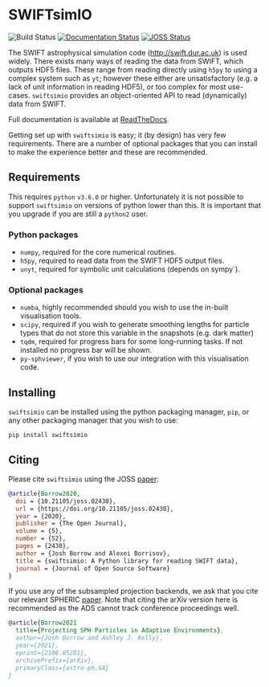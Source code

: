 SWIFTsimIO
==========

![Build Status](https://github.com/swiftsim/swiftsimio/actions/workflows/pytest.yml/badge.svg)
[![Documentation Status](https://readthedocs.org/projects/swiftsimio/badge/?version=latest)](https://swiftsimio.readthedocs.io/en/latest/?badge=latest)
[![JOSS Status](https://joss.theoj.org/papers/e85c85f49b99389d98f9b6d81f090331/status.svg)](https://joss.theoj.org/papers/e85c85f49b99389d98f9b6d81f090331)


The SWIFT astrophysical simulation code (http://swift.dur.ac.uk) is used
widely. There exists many ways of reading the data from SWIFT, which outputs
HDF5 files. These range from reading directly using `h5py` to using a complex
system such as `yt`; however these either are unsatisfactory (e.g. a lack of
unit information in reading HDF5), or too complex for most use-cases. 
`swiftsimio` provides an object-oriented API to read (dynamically) data
from SWIFT.

Full documentation is available at [ReadTheDocs](http://swiftsimio.readthedocs.org).

Getting set up with `swiftsimio` is easy; it (by design) has very few
requirements. There are a number of optional packages that you can install
to make the experience better and these are recommended.


Requirements
------------

This requires `python` `v3.6.0` or higher. Unfortunately it is not
possible to support `swiftsimio` on versions of python lower than this.
It is important that you upgrade if you are still a `python2` user.

### Python packages


+ `numpy`, required for the core numerical routines.
+ `h5py`, required to read data from the SWIFT HDF5 output files.
+ `unyt`, required for symbolic unit calculations (depends on sympy`).

### Optional packages


+ `numba`, highly recommended should you wish to use the in-built visualisation
  tools.
+ `scipy`, required if you wish to generate smoothing lengths for particle types
  that do not store this variable in the snapshots (e.g. dark matter)
+ `tqdm`, required for progress bars for some long-running tasks. If not installed
  no progress bar will be shown.
+ `py-sphviewer`, if you wish to use our integration with this visualisation
  code.


Installing
----------

`swiftsimio` can be installed using the python packaging manager, `pip`,
or any other packaging manager that you wish to use:

`pip install swiftsimio`


Citing
------

Please cite `swiftsimio` using the JOSS [paper](https://joss.theoj.org/papers/10.21105/joss.02430):

```bibtex
@article{Borrow2020,
  doi = {10.21105/joss.02430},
  url = {https://doi.org/10.21105/joss.02430},
  year = {2020},
  publisher = {The Open Journal},
  volume = {5},
  number = {52},
  pages = {2430},
  author = {Josh Borrow and Alexei Borrisov},
  title = {swiftsimio: A Python library for reading SWIFT data},
  journal = {Journal of Open Source Software}
}
```

If you use any of the subsampled projection backends, we ask that you cite our
relevant SPHERIC [paper](https://arxiv.org/abs/2106.05281). Note that citing
the arXiv version here is recommended as the ADS cannot track conference
proceedings well.

```bibtex
@article{Borrow2021
  title={Projecting SPH Particles in Adaptive Environments}, 
  author={Josh Borrow and Ashley J. Kelly},
  year={2021},
  eprint={2106.05281},
  archivePrefix={arXiv},
  primaryClass={astro-ph.GA}
}
```
